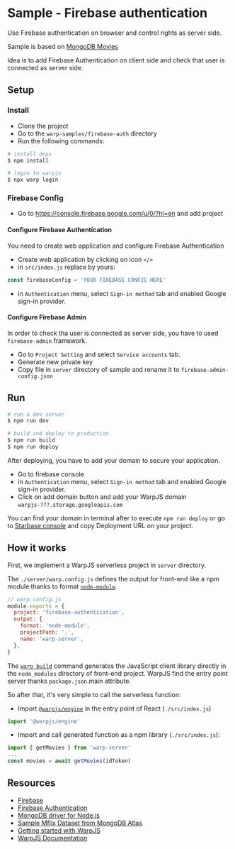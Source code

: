 # Sample - Firebase authentication

Use Firebase authentication on browser and control rights as server side.

Sample is based on [MongoDB Movies](../mongodb-movies)

Idea is to add Firebase Authentication on client side and check that user is connected as server side.

## Setup

### Install

- Clone the project
- Go to the `warp-samples/firebase-auth` directory
- Run the following commands:

```bash
# install deps
$ npm install

# login to warpjs
$ npx warp login
```

### Firebase Config

- Go to https://console.firebase.google.com/u/0/?hl=en and add project

#### Configure Firebase Authentication

You need to create web application and configure Firebase Authentication

- Create web application by clicking on icon `</>`
- in `src/index.js` replace by yours:

```js
const firebaseConfig = 'YOUR FIREBASE CONFIG HERE'
```

- in `Authentication` menu, select `Sign-in method` tab and enabled Google sign-in provider.

#### Configure Firebase Admin

In order to check tha user is connected as server side, you have to used `firebase-admin` framework.

- Go to `Project Setting` and select `Service accounts` tab.
- Generate new private key
- Copy file in `server` directory of sample and rename it to `firebase-admin-config.json`

## Run

```bash
# run a dev server
$ npm run dev

# build and deploy to production
$ npm run build
$ npm run deploy
```

After deploying, you have to add your domain to secure your application.

- Go to firebase console
- in `Authentication` menu, select `Sign-in method` tab and enabled Google sign-in provider.
- Click on add domain button and add your WarpJS domain `warpjs-???.storage.googleapis.com`

You can find your domain in terminal after to execute `npm run deploy` or go to
[Starbase console](starbase.warpjs.com) and copy Deployment URL on your project.

## How it works

First, we implement a WarpJS serverless project in `server` directory.

The `./server/warp.config.js` defines the output for front-end like a npm module thanks to format [`node-module`](https://warpjs.dev/docs/api/warp-config#output).

```js
// warp.config.js
module.exports = {
  project: 'firebase-authentication',
  output: {
    format: 'node-module',
    projectPath: '.',
    name: 'warp-server',
  },
}
```

The [`warp build`](https://warpjs.dev/docs/api/cli#build) command generates the JavaScript client library directly in the `node_modules` directory of front-end project. WarpJS find the entry point server thanks `package.json`.main attribute.

So after that, it's very simple to call the serverless function:

- Import [`@warpjs/engine`](https://warpjs.dev/docs/api/engine) in the entry point of React (`./src/index.js`)

```js
import '@warpjs/engine'
```

- Import and call generated function as a npm library (`./src/index.js`):

```js
import { getMovies } from 'warp-server'
...
const movies = await getMovies(idToken)
```

## Resources

- [Firebase](https://firebase.google.com/?hl=fr)
- [Firebase Authentication](https://firebase.google.com/products/auth)
- [MongoDB driver for Node.js](https://www.npmjs.com/package/mongodb)
- [Sample Mflix Dataset from MongoDB Atlas](https://docs.atlas.mongodb.com/sample-data/sample-mflix/)
- [Getting started with WarpJS](https://warpjs.dev/docs/getting-started)
- [WarpJS Documentation](https://warpjs.dev/)
